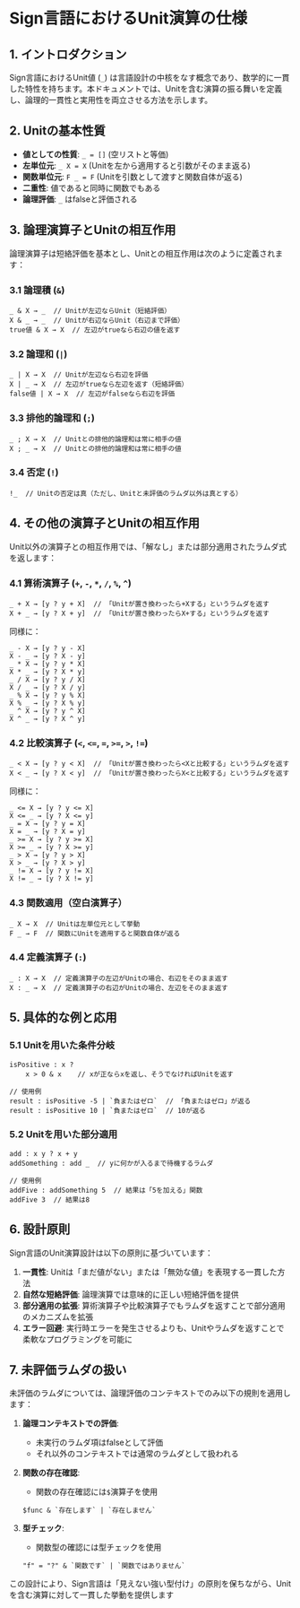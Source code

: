 # Sign言語におけるUnit演算の仕様

## 1. イントロダクション

Sign言語におけるUnit値 (`_`) は言語設計の中核をなす概念であり、数学的に一貫した特性を持ちます。本ドキュメントでは、Unitを含む演算の振る舞いを定義し、論理的一貫性と実用性を両立させる方法を示します。

## 2. Unitの基本性質

- **値としての性質**: `_ = []` (空リストと等価)
- **左単位元**: `_ X = X` (Unitを左から適用すると引数がそのまま返る)
- **関数単位元**: `F _ = F` (Unitを引数として渡すと関数自体が返る)
- **二重性**: 値であると同時に関数でもある
- **論理評価**: `_` はfalseと評価される

## 3. 論理演算子とUnitの相互作用

論理演算子は短絡評価を基本とし、Unitとの相互作用は次のように定義されます：

### 3.1 論理積 (`&`)

```
_ & X → _  // Unitが左辺ならUnit（短絡評価）
X & _ → _  // Unitが右辺ならUnit（右辺まで評価）
true値 & X → X  // 左辺がtrueなら右辺の値を返す
```

### 3.2 論理和 (`|`)

```
_ | X → X  // Unitが左辺なら右辺を評価
X | _ → X  // 左辺がtrueなら左辺を返す（短絡評価）
false値 | X → X  // 左辺がfalseなら右辺を評価
```

### 3.3 排他的論理和 (`;`)

```
_ ; X → X  // Unitとの排他的論理和は常に相手の値
X ; _ → X  // Unitとの排他的論理和は常に相手の値
```

### 3.4 否定 (`!`)

```
!_  // Unitの否定は真（ただし、Unitと未評価のラムダ以外は真とする）
```

## 4. その他の演算子とUnitの相互作用

Unit以外の演算子との相互作用では、「解なし」または部分適用されたラムダ式を返します：

### 4.1 算術演算子 (`+`, `-`, `*`, `/`, `%`, `^`)

```
_ + X → [y ? y + X]  // 「Unitが置き換わったら+Xする」というラムダを返す
X + _ → [y ? X + y]  // 「Unitが置き換わったらX+する」というラムダを返す
```

同様に：
```
_ - X → [y ? y - X]
X - _ → [y ? X - y]
_ * X → [y ? y * X]
X * _ → [y ? X * y]
_ / X → [y ? y / X]
X / _ → [y ? X / y]
_ % X → [y ? y % X]
X % _ → [y ? X % y]
_ ^ X → [y ? y ^ X]
X ^ _ → [y ? X ^ y]
```

### 4.2 比較演算子 (`<`, `<=`, `=`, `>=`, `>`, `!=`)

```
_ < X → [y ? y < X]  // 「Unitが置き換わったら<Xと比較する」というラムダを返す
X < _ → [y ? X < y]  // 「Unitが置き換わったらX<と比較する」というラムダを返す
```

同様に：
```
_ <= X → [y ? y <= X]
X <= _ → [y ? X <= y]
_ = X → [y ? y = X]
X = _ → [y ? X = y]
_ >= X → [y ? y >= X]
X >= _ → [y ? X >= y]
_ > X → [y ? y > X]
X > _ → [y ? X > y]
_ != X → [y ? y != X]
X != _ → [y ? X != y]
```

### 4.3 関数適用（空白演算子）

```
_ X → X  // Unitは左単位元として挙動
F _ → F  // 関数にUnitを適用すると関数自体が返る
```

### 4.4 定義演算子 (`:`)

```
_ : X → X  // 定義演算子の左辺がUnitの場合、右辺をそのまま返す
X : _ → X  // 定義演算子の右辺がUnitの場合、左辺をそのまま返す
```

## 5. 具体的な例と応用

### 5.1 Unitを用いた条件分岐

```
isPositive : x ?
    x > 0 & x    // xが正ならxを返し、そうでなければUnitを返す

// 使用例
result : isPositive -5 | `負またはゼロ`  // 「負またはゼロ」が返る
result : isPositive 10 | `負またはゼロ`  // 10が返る
```

### 5.2 Unitを用いた部分適用

```
add : x y ? x + y
addSomething : add _  // yに何かが入るまで待機するラムダ

// 使用例
addFive : addSomething 5  // 結果は「5を加える」関数
addFive 3  // 結果は8
```

## 6. 設計原則

Sign言語のUnit演算設計は以下の原則に基づいています：

1. **一貫性**: Unitは「まだ値がない」または「無効な値」を表現する一貫した方法
2. **自然な短絡評価**: 論理演算では意味的に正しい短絡評価を提供
3. **部分適用の拡張**: 算術演算子や比較演算子でもラムダを返すことで部分適用のメカニズムを拡張
4. **エラー回避**: 実行時エラーを発生させるよりも、Unitやラムダを返すことで柔軟なプログラミングを可能に

## 7. 未評価ラムダの扱い

未評価のラムダについては、論理評価のコンテキストでのみ以下の規則を適用します：

1. **論理コンテキストでの評価**:
   - 未実行のラムダ項はfalseとして評価
   - それ以外のコンテキストでは通常のラムダとして扱われる

2. **関数の存在確認**:
   - 関数の存在確認には`$`演算子を使用
   ```
   $func & `存在します` | `存在しません`
   ```

3. **型チェック**:
   - 関数型の確認には型チェックを使用
   ```
   "f" = "?" & `関数です` | `関数ではありません`
   ```

この設計により、Sign言語は「見えない強い型付け」の原則を保ちながら、Unitを含む演算に対して一貫した挙動を提供します
